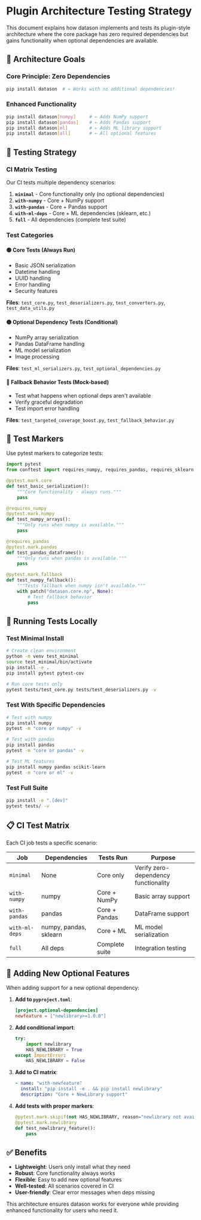 # Plugin Architecture Testing Strategy

This document explains how datason implements and tests its plugin-style architecture where the core package has zero required dependencies but gains functionality when optional dependencies are available.

## 🎯 Architecture Goals

### Core Principle: Zero Dependencies
```bash
pip install datason  # ← Works with no additional dependencies!
```

### Enhanced Functionality
```bash
pip install datason[numpy]     # ← Adds NumPy support
pip install datason[pandas]    # ← Adds Pandas support  
pip install datason[ml]        # ← Adds ML library support
pip install datason[all]       # ← All optional features
```

## 🧪 Testing Strategy

### CI Matrix Testing
Our CI tests multiple dependency scenarios:

1. **`minimal`** - Core functionality only (no optional dependencies)
2. **`with-numpy`** - Core + NumPy support
3. **`with-pandas`** - Core + Pandas support
4. **`with-ml-deps`** - Core + ML dependencies (sklearn, etc.)
5. **`full`** - All dependencies (complete test suite)

### Test Categories

#### 🟢 Core Tests (Always Run)
- Basic JSON serialization
- Datetime handling
- UUID handling
- Error handling
- Security features

**Files**: `test_core.py`, `test_deserializers.py`, `test_converters.py`, `test_data_utils.py`

#### 🟡 Optional Dependency Tests (Conditional)
- NumPy array serialization
- Pandas DataFrame handling
- ML model serialization
- Image processing

**Files**: `test_ml_serializers.py`, `test_optional_dependencies.py`

#### 🔴 Fallback Behavior Tests (Mock-based)
- Test what happens when optional deps aren't available
- Verify graceful degradation
- Test import error handling

**Files**: `test_targeted_coverage_boost.py`, `test_fallback_behavior.py`

## 📝 Test Markers

Use pytest markers to categorize tests:

```python
import pytest
from conftest import requires_numpy, requires_pandas, requires_sklearn

@pytest.mark.core
def test_basic_serialization():
    """Core functionality - always runs."""
    pass

@requires_numpy
@pytest.mark.numpy
def test_numpy_arrays():
    """Only runs when numpy is available."""
    pass

@requires_pandas  
@pytest.mark.pandas
def test_pandas_dataframes():
    """Only runs when pandas is available."""
    pass

@pytest.mark.fallback
def test_numpy_fallback():
    """Tests fallback when numpy isn't available."""
    with patch("datason.core.np", None):
        # Test fallback behavior
        pass
```

## 🚀 Running Tests Locally

### Test Minimal Install
```bash
# Create clean environment
python -m venv test_minimal
source test_minimal/bin/activate
pip install -e .
pip install pytest pytest-cov

# Run core tests only
pytest tests/test_core.py tests/test_deserializers.py -v
```

### Test With Specific Dependencies
```bash
# Test with numpy
pip install numpy
pytest -m "core or numpy" -v

# Test with pandas
pip install pandas  
pytest -m "core or pandas" -v

# Test ML features
pip install numpy pandas scikit-learn
pytest -m "core or ml" -v
```

### Test Full Suite
```bash
pip install -e ".[dev]"
pytest tests/ -v
```

## 📋 CI Test Matrix

Each CI job tests a specific scenario:

| Job | Dependencies | Tests Run | Purpose |
|-----|-------------|-----------|---------|
| `minimal` | None | Core only | Verify zero-dependency functionality |
| `with-numpy` | numpy | Core + NumPy | Basic array support |
| `with-pandas` | pandas | Core + Pandas | DataFrame support |
| `with-ml-deps` | numpy, pandas, sklearn | Core + ML | ML model serialization |
| `full` | All deps | Complete suite | Integration testing |

## 🔧 Adding New Optional Features

When adding support for a new optional dependency:

1. **Add to `pyproject.toml`**:
   ```toml
   [project.optional-dependencies]
   newfeature = ["newlibrary>=1.0.0"]
   ```

2. **Add conditional import**:
   ```python
   try:
       import newlibrary
       HAS_NEWLIBRARY = True
   except ImportError:
       HAS_NEWLIBRARY = False
   ```

3. **Add to CI matrix**:
   ```yaml
   - name: "with-newfeature"
     install: "pip install -e . && pip install newlibrary"
     description: "Core + NewLibrary support"
   ```

4. **Add tests with proper markers**:
   ```python
   @pytest.mark.skipif(not HAS_NEWLIBRARY, reason="newlibrary not available")
   @pytest.mark.newlibrary
   def test_newlibrary_feature():
       pass
   ```

## ✅ Benefits

- **Lightweight**: Users only install what they need
- **Robust**: Core functionality always works
- **Flexible**: Easy to add new optional features
- **Well-tested**: All scenarios covered in CI
- **User-friendly**: Clear error messages when deps missing

This architecture ensures datason works for everyone while providing enhanced functionality for users who need it.
